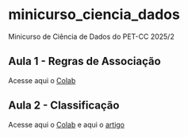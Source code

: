 # minicurso_ciencia_dados
Minicurso de Ciência de Dados do PET-CC 2025/2

## Aula 1 - Regras de Associação
Acesse aqui o [Colab](https://colab.research.google.com/drive/1-wwVX8itNwgVSq4hwKXAfoangjfboELE?usp=sharing)

## Aula 2 - Classificação
Acesse aqui o [Colab](https://colab.research.google.com/drive/1GC6sSy5rj5I1YBPb9aPoNblgx4duTrtD?usp=sharing)
e aqui o [artigo](https://scott.fortmann-roe.com/docs/BiasVariance.html)
